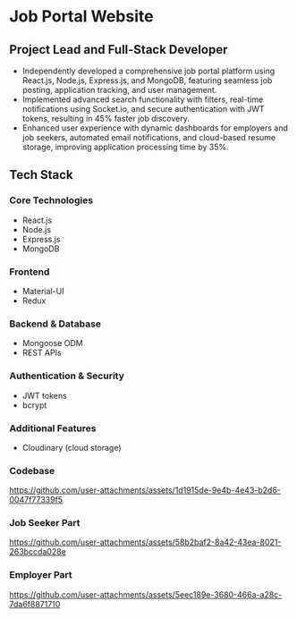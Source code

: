 # Job Portal Website

## Project Lead and Full-Stack Developer

- Independently developed a comprehensive job portal platform using React.js, Node.js, Express.js, and MongoDB, featuring seamless job posting, application tracking, and user management.
- Implemented advanced search functionality with filters, real-time notifications using Socket.io, and secure authentication with JWT tokens, resulting in 45% faster job discovery.
- Enhanced user experience with dynamic dashboards for employers and job seekers, automated email notifications, and cloud-based resume storage, improving application processing time by 35%.

## Tech Stack

### Core Technologies
- React.js
- Node.js
- Express.js
- MongoDB

### Frontend
- Material-UI
- Redux

### Backend & Database
- Mongoose ODM
- REST APIs

### Authentication & Security
- JWT tokens
- bcrypt

### Additional Features
- Cloudinary (cloud storage)

### Codebase
https://github.com/user-attachments/assets/1d1915de-9e4b-4e43-b2d6-0047f77339f5

### Job Seeker Part
https://github.com/user-attachments/assets/58b2baf2-8a42-43ea-8021-263bccda028e

### Employer Part
https://github.com/user-attachments/assets/5eec189e-3680-466a-a28c-7da6f8871710



